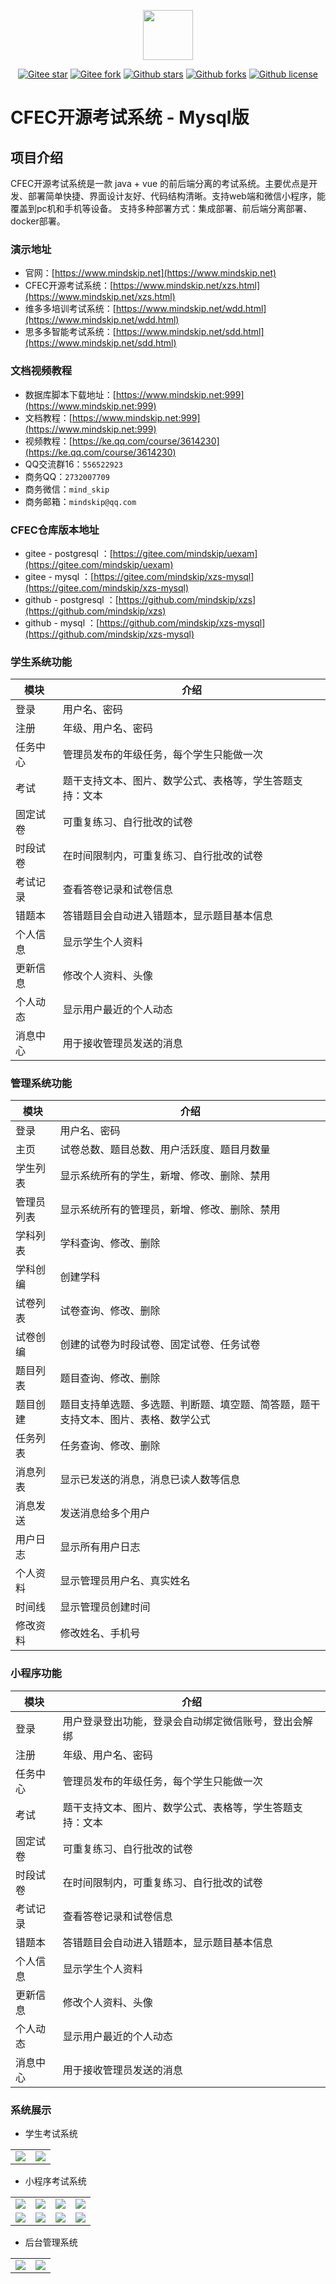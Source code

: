 <p></p>
<p></p>

<p align="center">
<a href="https://www.mindskip.net" target="_blank">
 <img src="https://www.mindskip.net/style/git/images/logo/1.png" height="80"/>
<a/>
</p>

<div align="center">

[![Gitee star](https://gitee.com/mindskip/xzs-mysql/badge/star.svg?theme=gitee)](https://gitee.com/mindskip/xzs-mysql)
[![Gitee fork](https://gitee.com/mindskip/xzs-mysql/badge/fork.svg?theme=gitee)](https://gitee.com/mindskip/xzs-mysql)
[![Github stars](https://img.shields.io/github/stars/mindskip/xzs-mysql?logo=github)](https://github.com/mindskip/xzs-mysql)
[![Github forks](https://img.shields.io/github/forks/mindskip/xzs-mysql?logo=github)](https://github.com/mindskip/xzs-mysql)
[![Github license](https://img.shields.io/badge/license-AGPL-yellow)](https://gitee.com/mindskip/xzs-mysql/blob/master/LICENSE)

</div>

# CFEC开源考试系统 - Mysql版

## 项目介绍

CFEC开源考试系统是一款 java + vue 的前后端分离的考试系统。主要优点是开发、部署简单快捷、界面设计友好、代码结构清晰。支持web端和微信小程序，能覆盖到pc机和手机等设备。
支持多种部署方式：集成部署、前后端分离部署、docker部署。

### 演示地址

* 官网：[https://www.mindskip.net](https://www.mindskip.net)
* CFEC开源考试系统：[https://www.mindskip.net/xzs.html](https://www.mindskip.net/xzs.html)
* 维多多培训考试系统：[https://www.mindskip.net/wdd.html](https://www.mindskip.net/wdd.html)
* 思多多智能考试系统：[https://www.mindskip.net/sdd.html](https://www.mindskip.net/sdd.html)

### 文档视频教程

* 数据库脚本下载地址：[https://www.mindskip.net:999](https://www.mindskip.net:999)
* 文档教程：[https://www.mindskip.net:999](https://www.mindskip.net:999)
* 视频教程：[https://ke.qq.com/course/3614230](https://ke.qq.com/course/3614230)
* QQ交流群16：`556522923`
* 商务QQ：`2732007709`
* 商务微信：`mind_skip`
* 商务邮箱：`mindskip@qq.com`

### CFEC仓库版本地址

* gitee - postgresql ：[https://gitee.com/mindskip/uexam](https://gitee.com/mindskip/uexam)
* gitee - mysql ：[https://gitee.com/mindskip/xzs-mysql](https://gitee.com/mindskip/xzs-mysql)
* github - postgresql ：[https://github.com/mindskip/xzs](https://github.com/mindskip/xzs)
* github - mysql ：[https://github.com/mindskip/xzs-mysql](https://github.com/mindskip/xzs-mysql)



### 学生系统功能

|  模块   | 介绍  |
|  ----  | ----  |
| 登录  | 用户名、密码  |  
| 注册  | 年级、用户名、密码  |  
| 任务中心  | 管理员发布的年级任务，每个学生只能做一次  |  
| 考试  | 题干支持文本、图片、数学公式、表格等，学生答题支持：文本  |  
| 固定试卷  | 可重复练习、自行批改的试卷  |  
| 时段试卷  | 在时间限制内，可重复练习、自行批改的试卷  |  
| 考试记录  | 查看答卷记录和试卷信息  |  
| 错题本  | 答错题目会自动进入错题本，显示题目基本信息  |  
| 个人信息  | 显示学生个人资料  |  
| 更新信息  | 修改个人资料、头像  |  
| 个人动态  | 显示用户最近的个人动态  |  
| 消息中心  | 用于接收管理员发送的消息  |  

### 管理系统功能

|  模块   | 介绍  |
|  ----  | ----  |
| 登录  | 用户名、密码  |  
| 主页  | 试卷总数、题目总数、用户活跃度、题目月数量  |  
| 学生列表  | 显示系统所有的学生，新增、修改、删除、禁用  |  
| 管理员列表  | 显示系统所有的管理员，新增、修改、删除、禁用  |  
| 学科列表  | 学科查询、修改、删除  |  
| 学科创编  | 创建学科  |  
| 试卷列表  | 试卷查询、修改、删除  |  
| 试卷创编  | 创建的试卷为时段试卷、固定试卷、任务试卷  |  
| 题目列表  | 题目查询、修改、删除  |  
| 题目创建  | 题目支持单选题、多选题、判断题、填空题、简答题，题干支持文本、图片、表格、数学公式  |  
| 任务列表  | 任务查询、修改、删除  |  
| 消息列表  | 显示已发送的消息，消息已读人数等信息  |  
| 消息发送  | 发送消息给多个用户  |  
| 用户日志  | 显示所有用户日志  |  
| 个人资料  | 显示管理员用户名、真实姓名  |  
| 时间线  | 显示管理员创建时间  |  
| 修改资料  | 修改姓名、手机号  |  

### 小程序功能

|  模块   | 介绍  |
|  ----  | ----  |
| 登录  | 用户登录登出功能，登录会自动绑定微信账号，登出会解绑  |  
| 注册  | 年级、用户名、密码  |  
| 任务中心  | 管理员发布的年级任务，每个学生只能做一次  |  
| 考试  | 题干支持文本、图片、数学公式、表格等，学生答题支持：文本  |  
| 固定试卷  | 可重复练习、自行批改的试卷  |  
| 时段试卷  | 在时间限制内，可重复练习、自行批改的试卷  |  
| 考试记录  | 查看答卷记录和试卷信息  |  
| 错题本  | 答错题目会自动进入错题本，显示题目基本信息  |  
| 个人信息  | 显示学生个人资料  |  
| 更新信息  | 修改个人资料、头像  |  
| 个人动态  | 显示用户最近的个人动态  |  
| 消息中心  | 用于接收管理员发送的消息  |  

### 系统展示

* 学生考试系统
<table>
    <tr>
        <td><img src="https://www.mindskip.net/style/git/images/student/1.png"/></td>
        <td><img src="https://www.mindskip.net/style/git/images/student/2.png"/></td>
    </tr>
</table>

*  小程序考试系统
<table>
    <tr>
        <td><img src="https://www.mindskip.net/style/git/images/wx/student/1.png"/></td>
        <td><img src="https://www.mindskip.net/style/git/images/wx/student/2.png"/></td>
        <td><img src="https://www.mindskip.net/style/git/images/wx/student/3.png"/></td>
        <td><img src="https://www.mindskip.net/style/git/images/wx/student/4.png"/></td>
    </tr>
    <tr>
        <td><img src="https://www.mindskip.net/style/git/images/wx/student/10.png"/></td>
        <td><img src="https://www.mindskip.net/style/git/images/wx/student/8.png"/></td>
        <td><img src="https://www.mindskip.net/style/git/images/wx/student/6.png"/></td>
        <td><img src="https://www.mindskip.net/style/git/images/wx/student/7.png"/></td>
    </tr>
</table>

* 后台管理系统

<table>
    <tr>
        <td><img src="https://www.mindskip.net/style/git/images/admin/1.png"/></td>
        <td><img src="https://www.mindskip.net/style/git/images/admin/2.png"/></td>
    </tr>
</table>